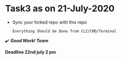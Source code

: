 # Task3 as on 21-July-2020
* Sync your forked repo with this repo
  
  ```
  Everything Should be Done from CLI/CMD/Terminal
  ```
:heavy_check_mark: _**Good Work! Team**_

**Deadline 22nd july 2 pm**